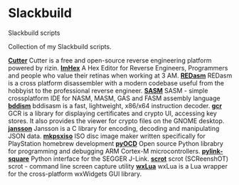 # Slackbuild
Slackbuild scripts

Collection of my Slackbuild scripts.

**[Cutter](https://github.com/kermitdafrog8/Slackbuild/tree/main/Cutter)**
Cutter is a free and open-source reverse engineering platform powered by
rizin.
**[ImHex](https://github.com/kermitdafrog8/Slackbuild/tree/main/ImHex)**
A Hex Editor for Reverse Engineers, Programmers and people who value their
retinas when working at 3 AM.
**[REDasm](https://github.com/kermitdafrog8/Slackbuild/tree/main/REDasm)**
REDasm is a cross platform disassembler with a modern codebase useful 
from the hobbyist to the professional reverse engineer.
**[SASM](https://github.com/kermitdafrog8/Slackbuild/tree/main/SASM)**
SASM - simple crossplatform IDE for NASM, MASM, GAS and FASM assembly
language
**[bddism](https://github.com/kermitdafrog8/Slackbuild/tree/main/bddism)**
bddisasm is a fast, lightweight, x86/x64 instruction decoder.
**[gcr](https://github.com/kermitdafrog8/Slackbuild/tree/main/gcr)**
GCR is a library for displaying certificates and crypto UI, accessing
key stores. It also provides the viewer for crypto files on the GNOME
desktop.
**[jansson](https://github.com/kermitdafrog8/Slackbuild/tree/main/jansson)**
Jansson is a C library for encoding, decoding and manipulating
JSON data.
**[mkpsxiso](https://github.com/kermitdafrog8/Slackbuild/tree/main/mkpsxiso)**
ISO disc image maker written specifically for PlayStation homebrew
development
**[pyOCD](https://github.com/kermitdafrog8/Slackbuild/tree/main/pyOCD)**
Open source Python librabry for programming and debugging
ARM Cortex-M microcontrollers.
**[pylink-square](https://github.com/kermitdafrog8/Slackbuild/tree/main/pylink-square)**
Python interface for the SEGGER J-Link.
**[scrot](https://github.com/kermitdafrog8/Slackbuild/tree/main/scrot)**
scrot (SCReenshOT)
scrot - command line screen capture utility
**[wxLua](https://github.com/kermitdafrog8/Slackbuild/tree/main/wxLua)**
wxLua is a Lua wrapper for the cross-platform wxWidgets GUI library.
